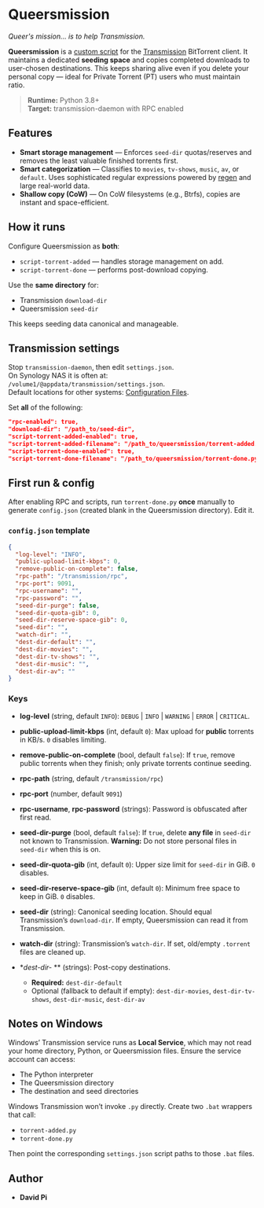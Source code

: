 # Queersmission

*Queer's mission… is to help Transmission.*

**Queersmission** is a [custom script](https://github.com/transmission/transmission/blob/main/docs/Scripts.md) for the [Transmission](https://transmissionbt.com/) BitTorrent client. It maintains a dedicated **seeding space** and copies completed downloads to user-chosen destinations. This keeps sharing alive even if you delete your personal copy — ideal for Private Torrent (PT) users who must maintain ratio.

> **Runtime:** Python 3.8+  
> **Target:** transmission-daemon with RPC enabled

## Features

- **Smart storage management** — Enforces `seed-dir` quotas/reserves and removes the least valuable finished torrents first.
- **Smart categorization** — Classifies to `movies`, `tv-shows`, `music`, `av`, or `default`. Uses sophisticated regular expressions powered by [regen](https://github.com/libertypi/regen) and large real-world data.
- **Shallow copy (CoW)** — On CoW filesystems (e.g., Btrfs), copies are instant and space-efficient.

## How it runs

Configure Queersmission as **both**:
- `script-torrent-added` — handles storage management on add.
- `script-torrent-done` — performs post-download copying.

Use the **same directory** for:
- Transmission `download-dir`
- Queersmission `seed-dir`

This keeps seeding data canonical and manageable.

## Transmission settings

Stop `transmission-daemon`, then edit `settings.json`.  
On Synology NAS it is often at: `/volume1/@appdata/transmission/settings.json`.  
Default locations for other systems: [Configuration Files](https://github.com/transmission/transmission/blob/main/docs/Configuration-Files.md).

Set **all** of the following:

```json
"rpc-enabled": true,
"download-dir": "/path_to/seed-dir",
"script-torrent-added-enabled": true,
"script-torrent-added-filename": "/path_to/queersmission/torrent-added.py",
"script-torrent-done-enabled": true,
"script-torrent-done-filename": "/path_to/queersmission/torrent-done.py"
````

## First run & config

After enabling RPC and scripts, run `torrent-done.py` **once** manually to generate `config.json` (created blank in the Queersmission directory). Edit it.

### `config.json` template

```json
{
  "log-level": "INFO",
  "public-upload-limit-kbps": 0,
  "remove-public-on-complete": false,
  "rpc-path": "/transmission/rpc",
  "rpc-port": 9091,
  "rpc-username": "",
  "rpc-password": "",
  "seed-dir-purge": false,
  "seed-dir-quota-gib": 0,
  "seed-dir-reserve-space-gib": 0,
  "seed-dir": "",
  "watch-dir": "",
  "dest-dir-default": "",
  "dest-dir-movies": "",
  "dest-dir-tv-shows": "",
  "dest-dir-music": "",
  "dest-dir-av": ""
}
```

### Keys

* **log-level** (string, default `INFO`): `DEBUG` | `INFO` | `WARNING` | `ERROR` | `CRITICAL`.
* **public-upload-limit-kbps** (int, default `0`): Max upload for **public** torrents in KB/s. `0` disables limiting.
* **remove-public-on-complete** (bool, default `false`): If `true`, remove public torrents when they finish; only private torrents continue seeding.
* **rpc-path** (string, default `/transmission/rpc`)
* **rpc-port** (number, default `9091`)
* **rpc-username**, **rpc-password** (strings): Password is obfuscated after first read.
* **seed-dir-purge** (bool, default `false`): If `true`, delete **any file** in `seed-dir` not known to Transmission.
  **Warning:** Do not store personal files in `seed-dir` when this is on.
* **seed-dir-quota-gib** (int, default `0`): Upper size limit for `seed-dir` in GiB. `0` disables.
* **seed-dir-reserve-space-gib** (int, default `0`): Minimum free space to keep in GiB. `0` disables.
* **seed-dir** (string): Canonical seeding location. Should equal Transmission’s `download-dir`. If empty, Queersmission can read it from Transmission.
* **watch-dir** (string): Transmission’s `watch-dir`. If set, old/empty `.torrent` files are cleaned up.
* **dest-dir-* ** (strings): Post-copy destinations.

  * **Required:** `dest-dir-default`
  * Optional (fallback to default if empty): `dest-dir-movies`, `dest-dir-tv-shows`, `dest-dir-music`, `dest-dir-av`

## Notes on Windows

Windows’ Transmission service runs as **Local Service**, which may not read your home directory, Python, or Queersmission files. Ensure the service account can access:

* The Python interpreter
* The Queersmission directory
* The destination and seed directories

Windows Transmission won’t invoke `.py` directly. Create two `.bat` wrappers that call:

* `torrent-added.py`
* `torrent-done.py`

Then point the corresponding `settings.json` script paths to those `.bat` files.

## Author

* **David Pi**
